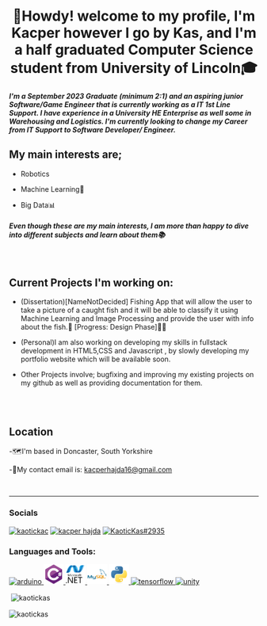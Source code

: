 # <div align="center">👋Howdy! welcome to my profile, I'm Kacper however I go by Kas, and I'm a half graduated Computer Science student from University of Lincoln🎓</div>  
  

##### I'm a September 2023 Graduate (minimum 2:1) and an aspiring junior Software/Game Engineer that is currently working as a IT 1st Line Support. I have experience in a University HE Enterprise as well some in Warehousing and Logistics. I'm currently looking to change my Career from IT Support to Software Developer/ Engineer.
  

## **My main interests are;**  
  

- Robotics  
  
- Machine Learning🤖  
  
- Big Data📊  
  

##### Even though these are my main interests, I am more than happy to dive into different subjects and learn about them📚  
  


<br/>  

## **Current Projects I'm working on:**  
  

- (Dissertation)[NameNotDecided] Fishing App that will allow the user to take a picture of a caught fish and it will be able to classify it using Machine Learning and Image Processing and provide the user with info about the fish.🎣
[Progress: Design Phase]🎨📏

- (Personal)I am also working on developing my skills in fullstack development in HTML5,CSS and Javascript , by slowly developing my portfolio website which will be available soon.

- Other Projects involve; bugfixing and improving my existing projects on my github as well as providing documentation for them.
<br/>  

<br/>

## Location

-🗺️I'm based in Doncaster, South Yorkshire 

-💌My contact email is: kacperhajda16@gmail.com

<br />

----

<h3 align="left">Socials</h3>
<p align="left">
<a href="https://twitter.com/kaotickac" target="blank"><img align="center" src="https://raw.githubusercontent.com/rahuldkjain/github-profile-readme-generator/master/src/images/icons/Social/twitter.svg" alt="kaotickac" height="30" width="40" /></a>
<a href="https://linkedin.com/in/kacper hajda" target="blank"><img align="center" src="https://raw.githubusercontent.com/rahuldkjain/github-profile-readme-generator/master/src/images/icons/Social/linked-in-alt.svg" alt="kacper hajda" height="30" width="40" /></a>
<a href="https://discordapp.com/users/118109434084851717" target="blank"><img align="center" src="https://raw.githubusercontent.com/rahuldkjain/github-profile-readme-generator/master/src/images/icons/Social/discord.svg" alt="KaoticKas#2935" height="30" width="40" /></a>
</p>

<h3 align="left">Languages and Tools:</h3>
<p align="left"> <a href="https://www.arduino.cc/" target="_blank" rel="noreferrer"> <img src="https://cdn.worldvectorlogo.com/logos/arduino-1.svg" alt="arduino" width="40" height="40"/> </a> <a href="https://www.w3schools.com/cs/" target="_blank" rel="noreferrer"> <img src="https://raw.githubusercontent.com/devicons/devicon/master/icons/csharp/csharp-original.svg" alt="csharp" width="40" height="40"/> </a> <a href="https://dotnet.microsoft.com/" target="_blank" rel="noreferrer"> <img src="https://raw.githubusercontent.com/devicons/devicon/master/icons/dot-net/dot-net-original-wordmark.svg" alt="dotnet" width="40" height="40"/> </a> <a href="https://www.mysql.com/" target="_blank" rel="noreferrer"> <img src="https://raw.githubusercontent.com/devicons/devicon/master/icons/mysql/mysql-original-wordmark.svg" alt="mysql" width="40" height="40"/> </a> <a href="https://www.python.org" target="_blank" rel="noreferrer"> <img src="https://raw.githubusercontent.com/devicons/devicon/master/icons/python/python-original.svg" alt="python" width="40" height="40"/> </a> <a href="https://www.tensorflow.org" target="_blank" rel="noreferrer"> <img src="https://www.vectorlogo.zone/logos/tensorflow/tensorflow-icon.svg" alt="tensorflow" width="40" height="40"/> </a> <a href="https://unity.com/" target="_blank" rel="noreferrer"> <img src="https://www.vectorlogo.zone/logos/unity3d/unity3d-icon.svg" alt="unity" width="40" height="40"/> </a> </p>

<p>&nbsp;<img align="center" src="https://github-readme-stats.vercel.app/api?username=kaotickas&show_icons=true&locale=en" alt="kaotickas" /></p>

<p><img align="center" src="https://github-readme-streak-stats.herokuapp.com/?user=kaotickas&" alt="kaotickas" /></p>
